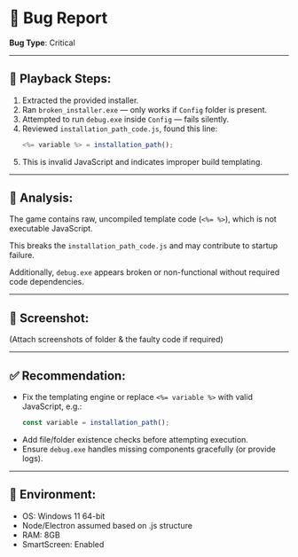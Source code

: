 # 🐞 Bug Report

**Bug Type**: Critical

---

## 🔁 Playback Steps:
1. Extracted the provided installer.
2. Ran `broken_installer.exe` — only works if `Config` folder is present.
3. Attempted to run `debug.exe` inside `Config` — fails silently.
4. Reviewed `installation_path_code.js`, found this line:
   ```js
   <%= variable %> = installation_path();
   ```
5. This is invalid JavaScript and indicates improper build templating.

---

## 🧠 Analysis:
The game contains raw, uncompiled template code (`<%= %>`), which is not executable JavaScript.

This breaks the `installation_path_code.js` and may contribute to startup failure.

Additionally, `debug.exe` appears broken or non-functional without required code dependencies.

---

## 📸 Screenshot:
(Attach screenshots of folder & the faulty code if required)

---

## ✅ Recommendation:
- Fix the templating engine or replace `<%= variable %>` with valid JavaScript, e.g.:
  ```js
  const variable = installation_path();
  ```
- Add file/folder existence checks before attempting execution.
- Ensure `debug.exe` handles missing components gracefully (or provide logs).

---

## 🧪 Environment:
- OS: Windows 11 64-bit
- Node/Electron assumed based on .js structure
- RAM: 8GB
- SmartScreen: Enabled
